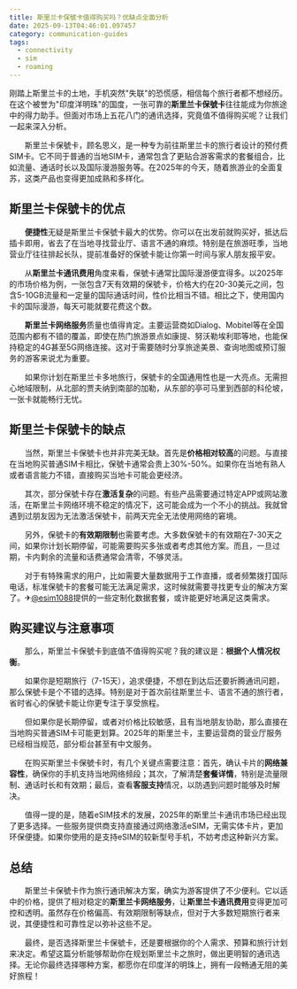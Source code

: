 ```yaml
---
title: 斯里兰卡保號卡值得购买吗？优缺点全面分析
date: 2025-09-13T04:46:01.097457
category: communication-guides
tags:
  - connectivity
  - sim
  - roaming
---
```


刚踏上斯里兰卡的土地，手机突然"失联"的恐慌感，相信每个旅行者都不想经历。在这个被誉为"印度洋明珠"的国度，一张可靠的**斯里兰卡保號卡**往往能成为你旅途中的得力助手。但面对市场上五花八门的通讯选择，究竟值不值得购买呢？让我们一起来深入分析。

　　斯里兰卡保號卡，顾名思义，是一种专为前往斯里兰卡的旅行者设计的预付费SIM卡。它不同于普通的当地SIM卡，通常包含了更贴合游客需求的套餐组合，比如流量、通话时长以及国际漫游服务等。在2025年的今天，随着旅游业的全面复苏，这类产品也变得更加成熟和多样化。

## 斯里兰卡保號卡的优点

　　**便捷性**无疑是斯里兰卡保號卡最大的优势。你可以在出发前就购买好，抵达后插卡即用，省去了在当地寻找营业厅、语言不通的麻烦。特别是在旅游旺季，当地营业厅往往排起长队，提前准备好的保號卡能让你第一时间与家人朋友报平安。

　　从**斯里兰卡通讯费用**角度来看，保號卡通常比国际漫游便宜得多。以2025年的市场价格为例，一张包含7天有效期的保號卡，价格大约在20-30美元之间，包含5-10GB流量和一定量的国际通话时间，性价比相当不错。相比之下，使用国内卡的国际漫游，每天可能就要花费这个数。

　　**斯里兰卡网络服务**质量也值得肯定。主要运营商如Dialog、Mobitel等在全国范围内都有不错的覆盖，即使在热门旅游景点如康提、努沃勒埃利耶等地，也能保持稳定的4G甚至5G网络连接。这对于需要随时分享旅途美景、查询地图或预订服务的游客来说尤为重要。

　　如果你计划在斯里兰卡多地旅行，保號卡的全国通用性也是一大亮点。无需担心地域限制，从北部的贾夫纳到南部的加勒，从东部的亭可马里到西部的科伦坡，一张卡就能畅行无忧。

## 斯里兰卡保號卡的缺点

　　当然，斯里兰卡保號卡也并非完美无缺。首先是**价格相对较高**的问题。与直接在当地购买普通SIM卡相比，保號卡通常会贵上30%-50%。如果你在当地有熟人或者语言能力不错，直接购买当地卡可能会更经济。

　　其次，部分保號卡存在**激活复杂**的问题。有些产品需要通过特定APP或网站激活，在斯里兰卡网络环境不稳定的情况下，这可能会成为一个不小的挑战。我就曾遇到过朋友因为无法激活保號卡，前两天完全无法使用网络的窘境。

　　另外，保號卡的**有效期限制**也需要考虑。大多数保號卡的有效期在7-30天之间，如果你计划长期停留，可能需要购买多张或者考虑其他方案。而且，一旦过期，卡内剩余的流量和话费通常会清零，不够灵活。

　　对于有特殊需求的用户，比如需要大量数据用于工作直播，或者频繁拨打国际电话，标准保號卡的套餐可能无法满足需求，这时候就需要寻找更专业的解决方案了。✈[@esim1088](https://t.me/s/esim1088)提供的一些定制化数据套餐，或许能更好地满足这类需求。

## 购买建议与注意事项

　　那么，斯里兰卡保號卡到底值不值得购买呢？我的建议是：**根据个人情况权衡**。

　　如果你是短期旅行（7-15天），追求便捷，不想在到达后还要折腾通讯问题，那么保號卡是个不错的选择。特别是对于首次前往斯里兰卡、语言不通的旅行者，省时省心的保號卡能让你更专注于享受旅程。

　　但如果你是长期停留，或者对价格比较敏感，且有当地朋友协助，那么直接在当地购买普通SIM卡可能更划算。2025年的斯里兰卡，主要运营商的营业厅服务已经相当规范，部分柜台甚至有中文服务。

　　在购买斯里兰卡保號卡时，有几个关键点需要注意：首先，确认卡片的**网络兼容性**，确保你的手机支持当地网络频段；其次，了解清楚**套餐详情**，特别是流量限制、通话时长和有效期；最后，查看**客服支持**情况，以防遇到问题时能够及时解决。

　　值得一提的是，随着eSIM技术的发展，2025年的斯里兰卡通讯市场已经出现了更多选择。一些服务提供商支持直接通过网络激活eSIM，无需实体卡片，更加环保便捷。如果你使用的是支持eSIM的较新型号手机，不妨考虑这种新兴方案。

## 总结

　　斯里兰卡保號卡作为旅行通讯解决方案，确实为游客提供了不少便利。它以适中的价格，提供了相对稳定的**斯里兰卡网络服务**，让**斯里兰卡通讯费用**变得更加可控和透明。虽然存在价格偏高、有效期限制等缺点，但对于大多数短期旅行者来说，其便捷性和可靠性足以弥补这些不足。

　　最终，是否选择斯里兰卡保號卡，还是要根据你的个人需求、预算和旅行计划来决定。希望这篇分析能够帮助你在规划斯里兰卡之旅时，做出更明智的通讯选择。无论你最终选择哪种方案，都愿你在印度洋的明珠上，拥有一段畅通无阻的美好旅程！